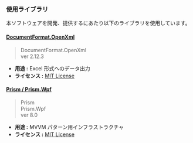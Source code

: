 ### 使用ライブラリ

本ソフトウェアを開発、提供するにあたり以下のライブラリを使用しています。

#### [DocumentFormat.OpenXml](https://github.com/OfficeDev/Open-XML-SDK)

> DocumentFormat.OpenXml  
> ver 2.12.3

* **用途 :** Excel 形式へのデータ出力
* **ライセンス :** [MIT License](DocumentFormat.OpenXml/LICENSE.txt)

#### [Prism / Prism.Wpf](https://github.com/PrismLibrary/Prism)

> Prism  
> Prism.Wpf  
> ver 8.0

* **用途 :** MVVM パターン用インフラストラクチャ
* **ライセンス :** [MIT License](Prism/LICENSE.txt)
